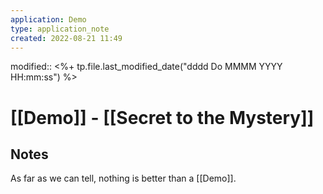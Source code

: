 ```yaml
---
application: Demo
type: application_note
created: 2022-08-21 11:49
---
```

modified:: <%+ tp.file.last_modified_date("dddd Do MMMM YYYY HH:mm:ss") %>

# [[Demo]] - [[Secret to the Mystery]]

## Notes

As far as we can tell, nothing is better than a [[Demo]].